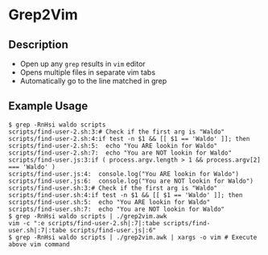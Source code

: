 # Grep2Vim
## Description

- Open up any `grep` results in `vim` editor
- Opens multiple files in separate vim tabs
- Automatically go to the line matched in grep


## Example Usage

```
$ grep -RnHsi waldo scripts
scripts/find-user-2.sh:3:# Check if the first arg is "Waldo"
scripts/find-user-2.sh:4:if test -n $1 && [[ $1 == 'Waldo' ]]; then
scripts/find-user-2.sh:5:  echo "You ARE lookin for Waldo"
scripts/find-user-2.sh:7:  echo "You are NOT lookin for Waldo"
scripts/find-user.js:3:if ( process.argv.length > 1 && process.argv[2] === 'Waldo' )
scripts/find-user.js:4:  console.log("You ARE lookin for Waldo")
scripts/find-user.js:6:  console.log("You are NOT lookin for Waldo")
scripts/find-user.sh:3:# Check if the first arg is "Waldo"
scripts/find-user.sh:4:if test -n $1 && [[ $1 == 'Waldo' ]]; then
scripts/find-user.sh:5:  echo "You ARE lookin for Waldo"
scripts/find-user.sh:7:  echo "You are NOT lookin for Waldo"
$ grep -RnHsi waldo scripts | ./grep2vim.awk
vim -c ":e scripts/find-user-2.sh|:7|:tabe scripts/find-user.sh|:7|:tabe scripts/find-user.js|:6"
$ grep -RnHsi waldo scripts | ./grep2vim.awk | xargs -o vim # Execute above vim command